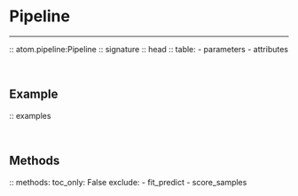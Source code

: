 # Pipeline
----------

:: atom.pipeline:Pipeline
    :: signature
    :: head
    :: table:
        - parameters
        - attributes

<br>

## Example

:: examples

<br>

## Methods

:: methods:
    toc_only: False
    exclude:
        - fit_predict
        - score_samples
